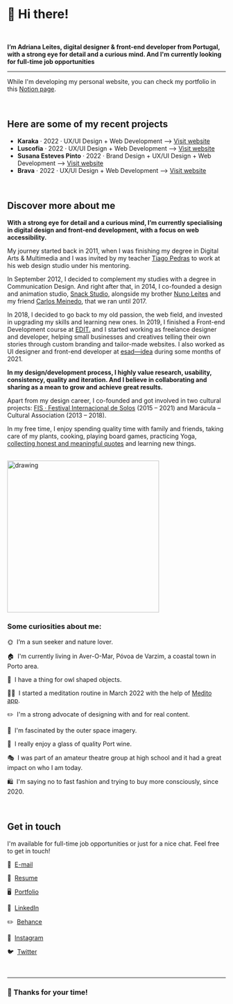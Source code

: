 # 👋 Hi there!

<br>

**I’m Adriana Leites, digital designer & front-end developer from Portugal, with a strong eye for detail and a curious mind. And I'm currently looking for full-time job opportunities**

---

While I'm developing my personal website, you can check my portfolio in this [Notion page](https://adriana-leites.notion.site/adriana-leites/adriana-leites-8594de1644a14d919e53aab803e67655).

<br>

## Here are some of my recent projects

- **Karaka** · 2022 · UX/UI Design + Web Development ⟶ [Visit website](http://atelierkaraka.com/)
- **Luscofia** · 2022 · UX/UI Design + Web Development ⟶ [Visit website](https://luscofia.com/)
- **Susana Esteves Pinto** · 2022 · Brand Design + UX/UI Design + Web Development ⟶ [Visit website](https://susanaestevespinto.com/)
- **Brava** · 2022 · UX/UI Design + Web Development ⟶ [Visit website](https://bybrava.pt/)

<br>

## Discover more about me

**With a strong eye for detail and a curious mind, I’m currently specialising in digital design and front-end development, with a focus on web accessibility.**

My journey started back in 2011, when I was finishing my degree in Digital Arts & Multimedia and I was invited by my teacher [Tiago Pedras](https://tiagopedras.com/) to work at his web design studio under his mentoring. 

In September 2012, I decided to complement my studies with a degree in Communication Design. And right after that, in 2014, I co-founded a design and animation studio, [Snack Studio](https://behance.net/welovesnack), alongside my brother [Nuno Leites](https://nunoleites.com/) and my friend [Carlos Meinedo](https://www.behance.net/carlosmeinedo), that we ran until 2017.

In 2018, I decided to go back to my old passion, the web field, and invested in upgrading my skills and learning new ones. In 2019, I finished a Front-end Development course at [EDIT.](https://weareedit.io/) and I started working as freelance designer and developer, helping small businesses and creatives telling their own stories through custom branding and tailor-made websites. I also worked as UI designer and front-end developer at [esad—idea](https://esadidea.pt/) during some months of 2021.

**In my design/development process, I highly value research, usability, consistency, quality and iteration. And I believe in collaborating and sharing as a mean to grow and achieve great results.**

Apart from my design career, I co-founded and got involved in two cultural projects: [FIS · Festival Internacional de Solos](http://fis.pt/) (2015 – 2021) and Marácula – Cultural Association (2013 – 2018).

In my free time, I enjoy spending quality time with family and friends, taking care of my plants, cooking, playing board games, practicing Yoga, [collecting honest and meaningful quotes](https://www.instagram.com/explore/tags/adrianaquotescollector/) and learning new things.

<br>

<img src="https://adriana-leites.notion.site/image/https%3A%2F%2Fs3-us-west-2.amazonaws.com%2Fsecure.notion-static.com%2Fe16871b6-d800-4e98-bb20-8419e8b35ce2%2Fme.jpg?id=39949b47-3ea8-4bd6-bec4-9be44b384b38&table=block&spaceId=0d9d92cd-5d21-4a67-9a1d-55113203f900&width=890&userId=&cache=v2" alt="drawing" width="350"/>

### Some curiosities about me:

🌞  I’m a sun seeker and nature lover.

🏠  I'm currently living in Aver-O-Mar, Póvoa de Varzim, a coastal town in Porto area.

🦉  I have a thing for owl shaped objects.

🧘‍♀️  I started a meditation routine in March 2022 with the help of [Medito app](https://meditofoundation.org/medito-app).

✏️  I'm a strong advocate of designing with and for real content.

🔭  I'm fascinated by the outer space imagery.

🍷  I really enjoy a glass of quality Port wine.

🎭  I was part of an amateur theatre group at high school and it had a great impact on who I am today.

🛍️  I'm saying no to fast fashion and trying to buy more consciously, since 2020.

<br>

## Get in touch

I'm available for full-time job opportunities or just for a nice chat. Feel free to get in touch!

💌  [E-mail](mailto:adrianaalvesleites@gmail.com)

📎  [Resume](https://drive.google.com/file/d/1gBgTE6KkJc6p7wvoirnA1YvMiszp8VpT/view)

🖥  [Portfolio](https://adriana-leites.notion.site/adriana-leites/adriana-leites-8594de1644a14d919e53aab803e67655)

💼  [LinkedIn](https://www.linkedin.com/in/adrianaleites/)

✏️  [Behance](https://www.behance.net/adrianaleites)

📸  [Instagram](https://www.instagram.com/adrianaleites/)

🐦  [Twitter](https://twitter.com/adrianaleites)

<br>

***

### 🙏 Thanks for your time!
